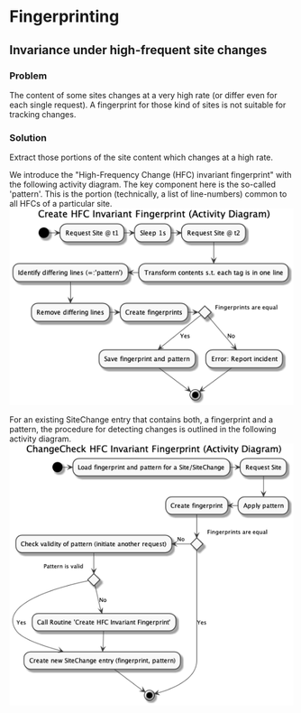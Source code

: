 # Fingerprinting

## Invariance under high-frequent site changes
### Problem 
The content of some sites changes at a very high rate (or differ even for each single request). 
A fingerprint for those kind of sites is not suitable for tracking changes.

### Solution 
Extract those portions of the site content which changes at a high rate.

We introduce the "High-Frequency Change (HFC) invariant fingerprint" with the following activity diagram.
The key component here is the so-called 'pattern'. This is the portion (technically, a list of line-numbers) common to all HFCs of a
particular site.
![alt text](images/activity_diagrams_create_hfc.png)

For an existing SiteChange entry that contains both, a fingerprint and a pattern, the procedure for detecting changes
is outlined in the following activity diagram.
![alt text](images/activity_diagrams_changecheck_hfc.png)
